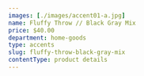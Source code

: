```yaml
---
images: [./images/accent01-a.jpg]
name: Fluffy Throw // Black Gray Mix
price: $40.00
department: home-goods
type: accents
slug: fluffy-throw-black-gray-mix
contentType: product details
---
```

